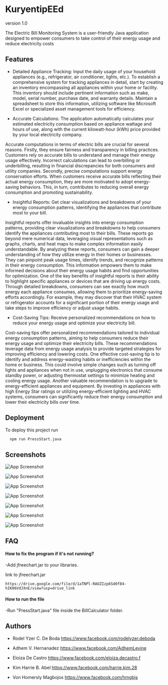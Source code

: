 
# KuryentipEEd

version 1.0

The Electric Bill Monitoring System is a user-friendly Java application designed to empower consumers to take control of their energy usage and reduce electricity costs


## Features

- Detailed Appliance Tracking: Input the daily usage of your household appliances (e.g., refrigerator, air conditioner, lights, etc.).
To establish a comprehensive system for tracking appliances in detail, start by creating an inventory encompassing all appliances within your home or facility. This inventory should include pertinent information such as make, model, serial number, purchase date, and warranty details. Maintain a spreadsheet to store this information, utilizing software like Microsoft Excel or specialized asset management tools for efficiency.

- Accurate Calculations: The application automatically calculates your estimated electricity consumption based on appliance wattage and hours of use, along with the current kilowatt-hour (kWh) price provided by your local electricity company.

Accurate computations in terms of electric bills are crucial for several reasons. Firstly, they ensure fairness and transparency in billing practices. Customers rely on accurate bills to understand and manage their energy usage effectively. Incorrect calculations can lead to overbilling or underbilling, resulting in financial discrepancies for both consumers and utility companies. Secondly, precise computations support energy conservation efforts. When customers receive accurate bills reflecting their actual energy consumption, they are more motivated to adopt energy-saving behaviors. This, in turn, contributes to reducing overall energy consumption and promoting sustainability.

- Insightful Reports: Get clear visualizations and breakdowns of your energy consumption patterns, identifying the appliances that contribute most to your bill.

Insightful reports offer invaluable insights into energy consumption patterns, providing clear visualizations and breakdowns to help consumers identify the appliances contributing most to their bills. These reports go beyond mere numerical data, leveraging visual representations such as graphs, charts, and heat maps to make complex information easily understandable. By analyzing these reports, consumers can gain a deeper understanding of how they utilize energy in their homes or businesses. They can pinpoint peak usage times, identify trends, and recognize patterns in their energy consumption. This information empowers them to make informed decisions about their energy usage habits and find opportunities for optimization. One of the key benefits of insightful reports is their ability to highlight specific appliances or devices that are driving up energy costs. Through detailed breakdowns, consumers can see exactly how much energy each appliance consumes, allowing them to prioritize energy-saving efforts accordingly. For example, they may discover that their HVAC system or refrigerator accounts for a significant portion of their energy usage and take steps to improve efficiency or adjust usage habits.


- Cost-Saving Tips: Receive personalized recommendations on how to reduce your energy usage and optimize your electricity bill.

Cost-saving tips offer personalized recommendations tailored to individual energy consumption patterns, aiming to help consumers reduce their energy usage and optimize their electricity bills. These recommendations leverage data from energy usage analysis to provide targeted strategies for improving efficiency and lowering costs. One effective cost-saving tip is to identify and address energy-wasting habits or inefficiencies within the home or business. This could involve simple changes such as turning off lights and appliances when not in use, unplugging electronics that consume standby power, or adjusting thermostat settings to minimize heating and cooling energy usage. Another valuable recommendation is to upgrade to energy-efficient appliances and equipment. By investing in appliances with high Energy Star ratings or utilizing energy-efficient lighting and HVAC systems, consumers can significantly reduce their energy consumption and lower their electricity bills over time.



## Deployment

To deploy this project run

```bash
  npm run PressStart.java
```


## Screenshots

![App Screenshot](https://drive.google.com/file/d/1Ov5csV8hcagSxL1RFAcy5rOdIbiwetD6/view?usp=drive_link)

![App Screenshot](https://drive.google.com/file/d/1XR--3iRL0N2a2YZprGp4foGw_idIA9f0/view?usp=drive_link)

![App Screenshot](https://drive.google.com/file/d/1FxJndzh6DeEreyLQh2gdr1PBK6-fE9zn/view?usp=drive_link)

![App Screenshot](https://drive.google.com/file/d/16FWG4vi6Sg7d3vhcB4eRLIWogkDEptkU/view?usp=drive_link)

![App Screenshot](https://drive.google.com/file/d/1GIf3dRicK-_mS-_XtEBAH4unKk8JWFee/view?usp=drive_link)

![App Screenshot](https://drive.google.com/file/d/1406mp4TvpmIcjYu0epiQxrtFg-jnaoR7/view?usp=drive_link)

![App Screenshot](https://drive.google.com/file/d/1xhxhpX9948_DisWvin8TNU_mwb5vL4OK/view?usp=drive_link)


## FAQ

#### How to fix the program if it's not running?

-Add jfreechart.jar to your libraries.

link to jfreechart.jar

    https://drive.google.com/file/d/1aTNPl-RAOZIzp6Sd0f84-hIK06VdJXnE/view?usp=drive_link

#### How to run the file

-Run "PressStart.java" file inside the BillCalculator folder.


## Authors

- Rodel Yzer C. De Boda
https://www.facebook.com/rodelyzer.deboda

- Adhem V. Hernanadez
https://www.facebook.com/AdhemLevine

- Eloiza De Castro
https://www.facebook.com/eloiza.decastro.f

- Kim Harrie B. Abel
https://www.facebook.com/harrie.kim.28

- Von Homersly Magbojos
https://www.facebook.com/hmgbjs

